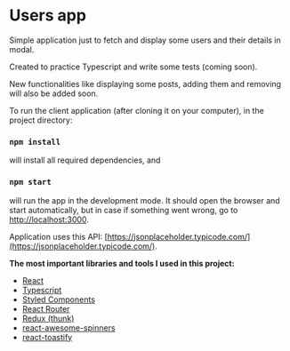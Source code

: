 # Users app

Simple application just to fetch and display some users and their details in modal. 

Created to practice Typescript and write some tests (coming soon). 

New functionalities like displaying some posts, adding them and removing will also be added soon. 

To run the client application (after cloning it on your computer), in the project directory:

### `npm install`
will install all required dependencies, and

### `npm start`
will run the app in the development mode. It should open the browser and start automatically, but in case if something went wrong, go to [http://localhost:3000](http://localhost:3000).

Application uses this API: [https://jsonplaceholder.typicode.com/](https://jsonplaceholder.typicode.com/).

**The most important libraries and tools I used in this project:**
 - [React](https://reactjs.org/)
 - [Typescript](https://www.typescriptlang.org/)
 - [Styled Components](https://styled-components.com/)
 - [React Router](https://www.npmjs.com/package/react-router)
 - [Redux (thunk)](https://redux.js.org/)
 - [react-awesome-spinners](https://www.npmjs.com/package/react-awesome-spinners)
 - [react-toastify](https://fkhadra.github.io/react-toastify/)